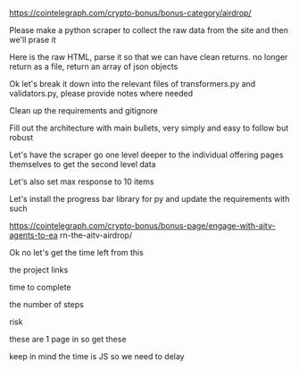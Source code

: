 https://cointelegraph.com/crypto-bonus/bonus-category/airdrop/

Please make a python scraper to collect the raw data from the site and then we'll prase it

Here is the raw HTML, parse it so that we can have clean returns. no longer return as a file, return an array of json
objects

Ok let's break it down into the relevant files of transformers.py and validators.py, please provide notes where
needed

Clean up the requirements and gitignore

Fill out the architecture with main bullets, very simply and easy to follow but robust

Let's have the scraper go one level deeper to the individual offering pages themselves to get the second level data

Let's also set max response to 10 items

Let's install the progress bar library for py and update the requirements with such

https://cointelegraph.com/crypto-bonus/bonus-page/engage-with-aitv-agents-to-ea
rn-the-aitv-airdrop/

Ok no let's get the time left from this

the project links

time to complete

the number of steps

risk

these are 1 page in so get these

keep in mind the time is JS so we need to delay
